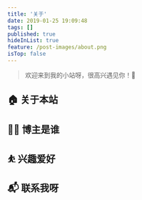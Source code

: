 ```yaml
---
title: '关于'
date: 2019-01-25 19:09:48
tags: []
published: true
hideInList: true
feature: /post-images/about.png
isTop: false
---
```


> 欢迎来到我的小站呀，很高兴遇见你！🤝

## 🏠 关于本站

## 👨‍💻 博主是谁

## ⛹ 兴趣爱好

## 📬 联系我呀

